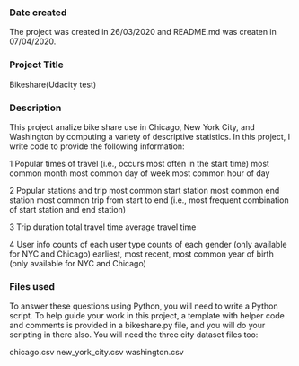 ### Date created
The project was created in 26/03/2020 and README.md was createn in 07/04/2020.

### Project Title
Bikeshare(Udacity test)

### Description
This project analize bike share use in Chicago, New York City, and Washington by computing a variety of descriptive statistics. In this project, I write code to provide the following information:

1 Popular times of travel (i.e., occurs most often in the start time)
most common month
most common day of week
most common hour of day

2 Popular stations and trip
most common start station
most common end station
most common trip from start to end (i.e., most frequent combination of start station and end station)

3 Trip duration
total travel time
average travel time

4 User info
counts of each user type
counts of each gender (only available for NYC and Chicago)
earliest, most recent, most common year of birth (only available for NYC and Chicago)

### Files used
To answer these questions using Python, you will need to write a Python script. To help guide your work in this project, a template with helper code and comments is provided in a bikeshare.py file, and you will do your scripting in there also. You will need the three city dataset files too:

chicago.csv
new_york_city.csv
washington.csv
